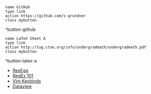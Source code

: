 
```button
name GitHub
type link
action https://github.com/s-grundner
class mybutton
```

^button-github

```button
name LaTeX Sheet A
type link
action http://tug.ctan.org/info/undergradmath/undergradmath.pdf
class mybutton
```
^button-latex-a



- [RexEgg](https://www.rexegg.com/regex-quickstart.html)
- [RegEx 101](https://regex101.com/)
- [Vim Keybinds](https://vim.rtorr.com/)
- [Dataview](https://blacksmithgu.github.io/obsidian-dataview/)
